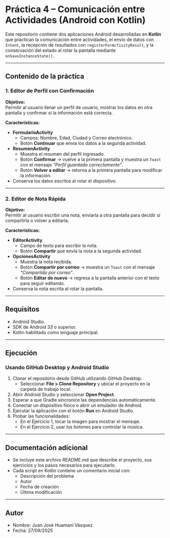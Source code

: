 # Práctica 4 – Comunicación entre Actividades (Android con Kotlin)

Este repositorio contiene dos aplicaciones Android desarrolladas en **Kotlin** que practican la comunicación entre actividades, el envío de datos con `Intent`, la recepción de resultados con `registerForActivityResult`, y la conservación del estado al rotar la pantalla mediante `onSaveInstanceState()`.

---

## Contenido de la práctica

### 1. Editor de Perfil con Confirmación
**Objetivo:**  
Permitir al usuario llenar un perfil de usuario, mostrar los datos en otra pantalla y confirmar si la información está correcta.

**Características:**
- **FormularioActivity**  
  - Campos: Nombre, Edad, Ciudad y Correo electrónico.  
  - Botón **Continuar** que envía los datos a la segunda actividad.  
- **ResumenActivity**  
  - Muestra el resumen del perfil ingresado.  
  - Botón **Confirmar** → vuelve a la primera pantalla y muestra un `Toast` con el mensaje *"Perfil guardado correctamente"*.  
  - Botón **Volver a editar** → retorna a la primera pantalla para modificar la información.  
- Conserva los datos escritos al rotar el dispositivo.  

---

### 2. Editor de Nota Rápida
**Objetivo:**  
Permitir al usuario escribir una nota, enviarla a otra pantalla para decidir si compartirla o volver a editarla.

**Características:**
- **EditorActivity**  
  - Campo de texto para escribir la nota.  
  - Botón **Compartir** que envía la nota a la segunda actividad.  
- **OpcionesActivity**  
  - Muestra la nota recibida.  
  - Botón **Compartir por correo** → muestra un `Toast` con el mensaje *"Compartido por correo"*.  
  - Botón **Editar de nuevo** → regresa a la pantalla anterior con el texto para seguir editando.  
- Conserva la nota escrita al rotar la pantalla.  

---

## Requisitos
- Android Studio.
- SDK de Android 33 o superior.
- Kotlin habilitado como lenguaje principal.

---

## Ejecución

### Usando GitHub Desktop y Android Studio
1. Clonar el repositorio desde GitHub utilizando GitHub Desktop.  
   - Seleccionar **File > Clone Repository** y ubicar el proyecto en la carpeta de trabajo local.
2. Abrir Android Studio y seleccionar **Open Project**.
3. Esperar a que Gradle sincronice las dependencias automáticamente.
4. Conectar un dispositivo físico o abrir un emulador de Android.
5. Ejecutar la aplicación con el botón **Run** en Android Studio.
6. Probar las funcionalidades:  
   - En el Ejercicio 1, tocar la imagen para mostrar el mensaje.  
   - En el Ejercicio 2, usar los botones para controlar la música.

---

## Documentación adicional
- Se incluye este archivo README.md que describe el proyecto, sus ejercicios y los pasos necesarios para ejecutarlo.
- Cada script en Kotlin contiene un comentario inicial con:
  - Descripción del problema
  - Autor
  - Fecha de creación
  - Última modificación

---

## Autor
- Nombre: Juan José Huamaní Vásquez
- Fecha: 27/09/2025  
